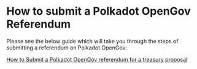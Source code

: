 # How to submit a Polkadot OpenGov Referendum

Please see the below guide which will take you through the steps of submitting a referendum on Polkadot OpenGov:

[How to Submit a Polkadot OpenGov referendum for a treasury proposal](https://scribehow.com/shared/How_to_Submit_a_Polkadot_OpenGov_referendum_for_a_treasury_proposal__lvcYGpIqQ6GPSn9gvMO-KQ)
